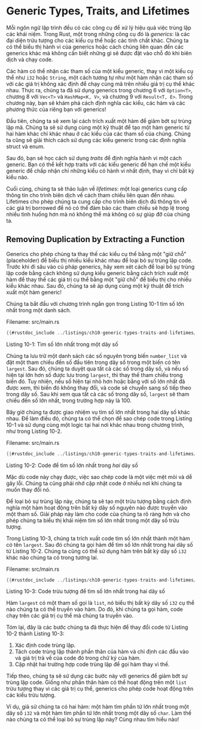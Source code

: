 # Generic Types, Traits, and Lifetimes

Mỗi ngôn ngữ lập trình đều có các công cụ để xử lý hiệu quả việc trùng lặp các
khái niệm. Trong Rust, một trong những công cụ đó là *generics*: là các đại diện
trừu tượng cho các kiểu cụ thể hoặc các tính chất khác. Chúng ta có thể biểu
thị hành vi của generics hoặc cách chúng liên quan đến các generics khác mà không cần biết những gì sẽ được đặt vào chỗ đó khi biên dịch và chạy code.

Các hàm có thể nhận các tham số của một kiểu generic, thay vì một kiểu cụ thể
như `i32` hoặc `String`, một cách tương tự như một hàm nhận các tham số với các
giá trị không xác định để chạy cùng mã trên nhiều giá trị cụ thể khác nhau. Thực
ra, chúng ta đã sử dụng generics trong chương 6 với `Option<T>`, chương 8 với
`Vec<T>` và `HashMap<K, V>`, và chương 9 với `Result<T, E>`. Trong chương này,
bạn sẽ khám phá cách định nghĩa các kiểu, các hàm và các phương thức của riêng
bạn với generics!

Đầu tiên, chúng ta sẽ xem lại cách trích xuất một hàm để giảm bớt sự trùng lặp
mã. Chúng ta sẽ sử dụng cùng một kỹ thuật để tạo một hàm generic từ hai hàm khác
chỉ khác nhau ở các kiểu của các tham số của chúng. Chúng ta cũng sẽ giải thích
cách sử dụng các kiểu generic trong các định nghĩa struct và enum.

Sau đó, bạn sẽ học cách sử dụng *traits* để định nghĩa hành vi một cách generic.
Bạn có thể kết hợp traits với các kiểu generic để hạn chế một kiểu generic để
chấp nhận chỉ những kiểu có hành vi nhất định, thay vì chỉ bất kỳ kiểu nào.

Cuối cùng, chúng ta sẽ thảo luận về *lifetimes*: một loại generics cung cấp
thông tin cho trình biên dịch về cách tham chiếu liên quan đến nhau. Lifetimes
cho phép chúng ta cung cấp cho trình biên dịch đủ thông tin về các giá trị
borrowed để nó có thể đảm bảo các tham chiếu sẽ hợp lệ trong nhiều tình huống
hơn mà nó không thể mà không có sự giúp đỡ của chúng ta.

## Removing Duplication by Extracting a Function

Generics cho phép chúng ta thay thế các kiểu cụ thể bằng một "giữ chỗ"
(placeholder) để biểu thị nhiều kiểu khác nhau để loại bỏ sự trùng lặp code.
Trước khi đi sâu vào cú pháp generics, hãy xem xét cách để loại bỏ sự trùng lặp
code bằng cách không sử dụng kiểu generic bằng cách trích xuất một hàm để thay
thế các giá trị cụ thể bằng một "giữ chỗ" để biểu thị cho nhiều kiểu khác
nhau. Sau đó, chúng ta sẽ áp dụng cùng một kỹ thuật để trích xuất một hàm
generic!

Chúng ta bắt đầu với chương trình ngắn gọn trong Listing 10-1 tìm số lớn nhất
trong một danh sách.

<span class="filename">Filename: src/main.rs</span>

```rust
{{#rustdoc_include ../listings/ch10-generic-types-traits-and-lifetimes/listing-10-01/src/main.rs:here}}
```

<span class="caption">Listing 10-1: Tìm số lớn nhất trong một dãy số</span>

Chúng ta lưu trữ một danh sách các số nguyên trong biến `number_list` và đặt
một tham chiếu đến số đầu tiên trong dãy số trong một biến có tên `largest`.
Sau đó, chúng ta duyệt qua tất cả các số trong dãy số, và nếu số hiện tại lớn
hơn số được lưu trong `largest`, thì thay thế tham chiếu trong biến đó. Tuy
nhiên, nếu số hiện tại nhỏ hơn hoặc bằng với số lớn nhất đã được xem, thì
biến đó không thay đổi, và code sẽ chuyển sang số tiếp theo trong dãy số. Sau
khi xem qua tất cả các số trong dãy số, `largest` sẽ tham chiếu đến số lớn
nhất, trong trường hợp này là 100.

Bây giờ chúng ta được giao nhiệm vụ tìm số lớn nhất trong hai dãy số khác nhau.
Để làm điều đó, chúng ta có thể chọn để sao chép code trong Listing 10-1 và
sử dụng cùng một logic tại hai nơi khác nhau trong chương trình, như trong
Listing 10-2.

<span class="filename">Filename: src/main.rs</span>

```rust
{{#rustdoc_include ../listings/ch10-generic-types-traits-and-lifetimes/listing-10-02/src/main.rs}}
```

<span class="caption">Listing 10-2: Code để tìm số lớn nhất trong *hai* dãy
số</span>

Mặc dù code này chạy được, việc sao chép code là một việc mệt mỏi và dễ gây
lỗi. Chúng ta cũng phải nhớ cập nhật code ở nhiều nơi khi chúng ta muốn thay
đổi nó.

Để loại bỏ sự trùng lặp này, chúng ta sẽ tạo một trừu tượng bằng cách định
nghĩa một hàm hoạt động trên bất kỳ dãy số nguyên nào được truyền vào một
tham số. Giải pháp này làm cho code của chúng ta rõ ràng hơn và cho phép chúng
ta biểu thị khái niệm tìm số lớn nhất trong một dãy số trừu tượng.

Trong Listing 10-3, chúng ta trích xuất code tìm số lớn nhất thành một hàm có
tên `largest`. Sau đó chúng ta gọi hàm để tìm số lớn nhất trong hai dãy số từ
Listing 10-2. Chúng ta cũng có thể sử dụng hàm trên bất kỳ dãy số `i32` khác
nào chúng ta có trong tương lai.

<span class="filename">Filename: src/main.rs</span>

```rust
{{#rustdoc_include ../listings/ch10-generic-types-traits-and-lifetimes/listing-10-03/src/main.rs:here}}
```

<span class="caption">Listing 10-3: Code trừu tượng để tìm số lớn nhất trong
hai dãy số</span>

Hàm `largest` có một tham số gọi là `list`, nó biểu thị bất kỳ dãy số `i32`
cụ thể nào chúng ta có thể truyền vào hàm. Do đó, khi chúng ta gọi hàm, code
chạy trên các giá trị cụ thể mà chúng ta truyền vào.

Tóm lại, đây là các bước chúng ta đã thực hiện để thay đổi code từ Listing
10-2 thành Listing 10-3:

1. Xác định code trùng lặp.
2. Tách code trùng lặp thành phần thân của hàm và chỉ định các đầu vào và giá
   trị trả về của code đó trong chữ ký của hàm.
3. Cập nhật hai trường hợp code trùng lặp để gọi hàm thay vì thế.

Tiếp theo, chúng ta sẽ sử dụng các bước này với generics để giảm bớt sự trùng
lặp code. Giống như phần thân hàm có thể hoạt động trên một `list` trừu tượng
thay vì các giá trị cụ thể, generics cho phép code hoạt động trên các kiểu
trừu tượng.

Ví dụ, giả sử chúng ta có hai hàm: một hàm tìm phần tử lớn nhất trong một dãy
số `i32` và một hàm tìm phần tử lớn nhất trong một dãy số `char`. Làm thế nào
chúng ta có thể loại bỏ sự trùng lặp này? Cùng nhau tìm hiểu nào!
